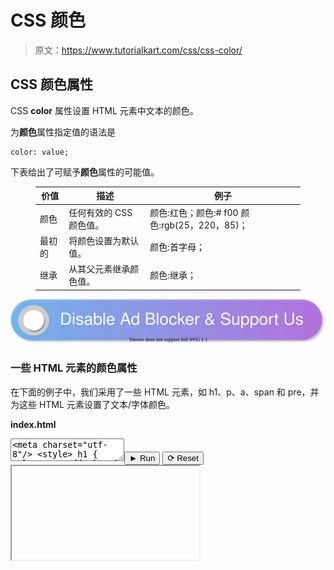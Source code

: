 # CSS 颜色

> 原文：<https://www.tutorialkart.com/css/css-color/>

## CSS 颜色属性

CSS **color** 属性设置 HTML 元素中文本的颜色。

为**颜色**属性指定值的语法是

```
color: value;
```

下表给出了可赋予**颜色**属性的可能值。

<figure class="wp-block-table">

| 价值 | 描述 | 例子 |
| --- | --- | --- |
| 颜色 | 任何有效的 CSS 颜色值。 | 颜色:红色；颜色:# f00 颜色:rgb(25，220，85)； |
| 最初的 | 将颜色设置为默认值。 | 颜色:首字母； |
| 继承 | 从其父元素继承颜色值。 | 颜色:继承； |

</figure>

[![](img/925da31b32d6bc3827932f6c8afb11bb.png)](https://www.tutorialkart.com/)

### 一些 HTML 元素的颜色属性

在下面的例子中，我们采用了一些 HTML 元素，如 h1、p、a、span 和 pre，并为这些 HTML 元素设置了文本/字体颜色。

**index.html**

<textarea name="html" id="code_1"><meta charset="utf-8"/> <style> h1 { color: #3399ff; } p { color: #2a9a20; } a { color: #9515a9; } span { color: #ff33e7; } pre { color: #2da1ae; } </style> <h1>标题 1</h1> <p>一段话。</p> <a href="#">Anchor Text</a> <p>有一个<span>跨度文本</span>的段落。</p> <pre> pre hello world </pre></textarea><button class="coderun" onclick="submitCode_1()">► Run</button> <button class="codereset" onclick="resetCode_1()">⟳ Reset</button><iframe id="output_1" onload="resizeIframe(this)">&#13; </div>&#13; </div>&#13; </div> &#13; &#13; </div>&#13; <script>&amp;#13; let initValue_1='';&amp;#13; let html_editor_1;&amp;#13; let render_1 = function() {&amp;#13; let source = html_editor_1.getValue();&amp;#13; &amp;#13; let iframe = document.querySelector('#output_1'),&amp;#13; iframe_doc = iframe.contentDocument;&amp;#13; &amp;#13; iframe_doc.open();&amp;#13; iframe_doc.write(source);&amp;#13; iframe_doc.close();&amp;#13; };&amp;#13; &amp;#13; html_editor_1 = CodeMirror.fromTextArea(document.getElementById("code_1"), {&amp;#13; lineNumbers: false,&amp;#13; mode: "htmlmixed",&amp;#13; theme: "tk"&amp;#13; });&amp;#13; &amp;#13; // SETTING CODE EDITORS INITIAL CONTENT&amp;#13; $initValue_1 = html_editor_1.getValue();&amp;#13; render_1();&amp;#13; &amp;#13; function resetCode_1() {&amp;#13; html_editor_1.setValue($initValue_1);&amp;#13; render_1();&amp;#13; }&amp;#13; function submitCode_1() {&amp;#13; render_1();&amp;#13; }&amp;#13; </script> <h3>结论</h3> <p>在这个<a href="https://www.tutorialkart.com/css/"> CSS 教程</a>中，我们学习了<strong>颜色</strong>属性，以及如何在 HTML 元素中使用这个属性，并附有示例。</p> </body> </html></iframe>